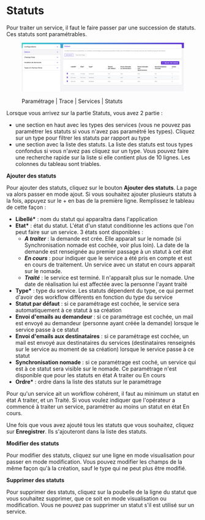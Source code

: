 # Statuts

Pour traiter un service, il faut le faire passer par une succession de statuts. Ces statuts sont paramétrables.

<figure><img src="../../../.gitbook/assets/image (128).png" alt=""><figcaption><p>Paramétrage | Trace | Services | Statuts</p></figcaption></figure>

Lorsque vous arrivez sur la partie Statuts, vous avez 2 partie :&#x20;

* une section en haut avec les types des services (vous ne pouvez pas paramétrer les statuts si vous n'avez pas paramétré les types). Cliquez sur un type pour filtrer les statuts par rapport au type
* une section avec la liste des statuts. La liste des statuts est tous types confondus si vous n'avez pas cliquez sur un type. Vous pouvez faire une recherche rapide sur la liste si elle contient plus de 10 lignes. Les colonnes du tableau sont triables.&#x20;

**Ajouter des statuts**

Pour ajouter des statuts, cliquez sur le bouton **Ajouter des statuts**. La page va alors passer en mode ajout. Si vous souhaitez ajouter plusieurs statuts à la fois, appuyez sur le + en bas de la première ligne. Remplissez le tableau de cette façon :&#x20;

* **Libellé\*** : nom du statut qui apparaîtra dans l'application
* **Etat\*** : état du statut. L'état d'un statut conditionne les actions que l'on peut faire sur un service. 3 états sont disponibles :&#x20;
  * _**A traiter**_ : la demande est crée. Elle apparait sur le nomade (si Synchronisation nomade est cochée, voir plus loin). La date de la demande est renseignée au premier passage à un statut à cet état
  * _**En cours**_ : pour indiquer que le service a été pris en compte et est en cours de traitement. Un service avec un statut en cours apparait sur le nomade.
  * _**Traité**_ : le service est terminé. Il n'apparaît plus sur le nomade. Une date de réalisation lui est affectée avec la personne l'ayant traité
* **Type\*** : type du service. Les statuts dépendent du type, ce qui permet d'avoir des workflow différents en fonction du type du service
* **Statut par défaut** : si ce paramétrage est cochée, le service sera automatiquement à ce statut à sa création
* **Envoi d'emails au demandeur** : si ce paramétrage est cochée, un mail est envoyé au demandeur (personne ayant créée la demande) lorsque le service passe à ce statut
* **Envoi d'emails aux destinataires** : si ce paramétrage est cochée, un mail est envoyé aux destinataires du services (destinataires renseignés sur le service au moment de sa création) lorsque le service passe à ce statut
* **Synchronisation nomade** : si ce paramétrage est coché, un service qui est à ce statut sera visible sur le nomade. Ce paramétrage n'est disponible que pour les statuts en état A traiter ou En cours
* **Ordre\*** : ordre dans la liste des statuts sur le paramétrage

Pour qu'un service ait un workflow cohérent, il faut au minimum un statut en état A traiter, et un Traité. Si vous voulez indiquer que l'opérateur a commencé à traiter un service, paramétrer au moins un statut en état En cours.&#x20;

Une fois que vous avez ajouté tous les statuts que vous souhaitez, cliquez sur **Enregistrer**. Ils s'ajouteront dans la liste des statuts.

**Modifier des statuts**

Pour modifier des statuts, cliquez sur une ligne en mode visualisation pour passer en mode modification. Vous pouvez modifier les champs de la même façon qu'à la création, sauf le type qui ne peut plus être modifié.&#x20;

**Supprimer des statuts**

Pour supprimer des statuts, cliquez sur la poubelle de la ligne du statut que vous souhaitez supprimer, que ce soit en mode visualisation ou modification. Vous ne pouvez pas supprimer un statut s'il est utilisé sur un service.
